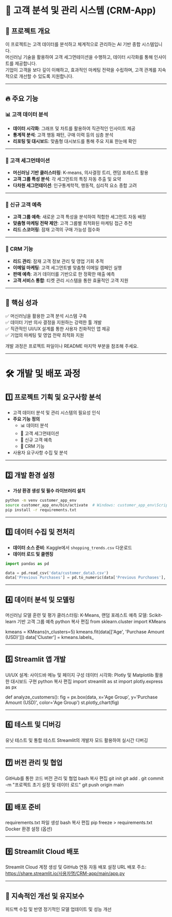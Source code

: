 # 🚀 고객 분석 및 관리 시스템 (CRM-App)

## 📌 프로젝트 개요
이 프로젝트는 고객 데이터를 분석하고 체계적으로 관리하는 AI 기반 종합 시스템입니다.  
머신러닝 기술을 활용하여 고객 세그먼테이션을 수행하고, 데이터 시각화를 통해 인사이트를 제공합니다.  
기업이 고객을 보다 깊이 이해하고, 효과적인 마케팅 전략을 수립하며, 고객 관계를 지속적으로 개선할 수 있도록 지원합니다.

---

## 🔥 주요 기능
### 📊 고객 데이터 분석
- **데이터 시각화**: 그래프 및 차트를 활용하여 직관적인 인사이트 제공  
- **통계적 분석**: 고객 행동 패턴, 구매 이력 등의 심층 분석  
- **리포팅 및 대시보드**: 맞춤형 대시보드를 통해 주요 지표 한눈에 확인  

---

### 🎯 고객 세그먼테이션
- **머신러닝 기반 클러스터링**: K-means, 의사결정 트리, 랜덤 포레스트 활용  
- **고객 그룹 특성 분석**: 각 세그먼트의 특징 자동 추출 및 요약  
- **다차원 세그먼테이션**: 인구통계학적, 행동적, 심리적 요소 종합 고려  

---

### 🔮 신규 고객 예측
- **고객 그룹 예측**: 새로운 고객 특성을 분석하여 적합한 세그먼트 자동 배정  
- **맞춤형 마케팅 전략 제안**: 고객 그룹별 최적화된 마케팅 접근 추천  
- **리드 스코어링**: 잠재 고객의 구매 가능성 점수화  

---

### 💼 CRM 기능
- **리드 관리**: 잠재 고객 정보 관리 및 영업 기회 추적  
- **이메일 마케팅**: 고객 세그먼트별 맞춤형 이메일 캠페인 실행  
- **판매 예측**: 과거 데이터를 기반으로 한 정확한 매출 예측  
- **고객 서비스 통합**: 티켓 관리 시스템을 통한 효율적인 고객 지원  

---

## 🎯 핵심 성과
✅ 머신러닝을 활용한 고객 분석 시스템 구축  
✅ 데이터 기반 의사 결정을 지원하는 강력한 툴 개발  
✅ 직관적인 UI/UX 설계를 통한 사용자 친화적인 앱 제공  
✅ 기업의 마케팅 및 영업 전략 최적화 지원  

개발 과정은 프로젝트 파일이나 README 마지막 부분을 참조해 주세요.

---

# 🛠 개발 및 배포 과정  

## 1️⃣ 프로젝트 기획 및 요구사항 분석  
- 고객 데이터 분석 및 관리 시스템의 필요성 인식  
- **주요 기능 정의**  
  - 📊 데이터 분석  
  - 👥 고객 세그먼테이션  
  - 🔮 신규 고객 예측  
  - 💼 CRM 기능  
- 사용자 요구사항 수집 및 분석  

---

## 2️⃣ 개발 환경 설정  
- **가상 환경 생성 및 필수 라이브러리 설치**  
```bash
python -m venv customer_app_env
source customer_app_env/bin/activate  # Windows: customer_app_env\Scripts\activate
pip install -r requirements.txt 
```


---


## 3️⃣ 데이터 수집 및 전처리  
- **데이터 소스 준비**: Kaggle에서 `shopping_trends.csv` 다운로드  
- **데이터 로드 및 클렌징**  

```python
import pandas as pd

data = pd.read_csv('data/customer_data3.csv')
data['Previous Purchases'] = pd.to_numeric(data['Previous Purchases'], errors='coerce')
```



---


## 4️⃣ 데이터 분석 및 모델링
머신러닝 모델 훈련 및 평가
클러스터링: K-Means, 랜덤 포레스트
예측 모델: Scikit-learn 기반 고객 그룹 예측
python
복사
편집
from sklearn.cluster import KMeans

kmeans = KMeans(n_clusters=5)
kmeans.fit(data[['Age', 'Purchase Amount (USD)']])
data['Cluster'] = kmeans.labels_

---


## 5️⃣ Streamlit 앱 개발
UI/UX 설계: 사이드바 메뉴 및 페이지 구성
데이터 시각화: Plotly 및 Matplotlib 활용한 대시보드 구현
python
복사
편집
import streamlit as st
import plotly.express as px

def analyze_customers():
    fig = px.box(data, x='Age Group', y='Purchase Amount (USD)', color='Age Group')
    st.plotly_chart(fig)
    
---


## 6️⃣ 테스트 및 디버깅
유닛 테스트 및 통합 테스트
Streamlit의 개발자 모드 활용하여 실시간 디버깅

---


## 7️⃣ 버전 관리 및 협업
GitHub를 통한 코드 버전 관리 및 협업
bash
복사
편집
git init
git add .
git commit -m "프로젝트 초기 설정 및 데이터 로드"
git push origin main

---


## 8️⃣ 배포 준비
requirements.txt 파일 생성
bash
복사
편집
pip freeze > requirements.txt
Docker 환경 설정 (옵션)

---


## 9️⃣ Streamlit Cloud 배포
Streamlit Cloud 계정 생성 및 GitHub 연동
자동 배포 설정
URL 배포 주소: https://share.streamlit.io/사용자명/CRM-app/main/app.py

---


## 🔄 지속적인 개선 및 유지보수
피드백 수집 및 반영
정기적인 모델 업데이트 및 성능 개선



